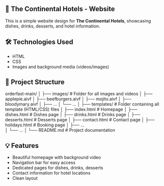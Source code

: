 ## 🏢 The Continental Hotels - Website

This is a simple website design for **The Continental Hotels**, showcasing dishes, drinks, desserts, and hotel information.

## 🛠 Technologies Used

- HTML
- CSS
- Images and background media (videos/images)

## 📁 Project Structure

orderfast-main/
│
├── images/                    # Folder for all images and videos
│   ├── applepie.aivf
│   ├── beefburgers.aivf
│   ├── mojito.aivf
│   ├── bloodymary.aivf
│   ├── ...
│   └── ...
│
├── templates/                 # Folder containing all template (HTML/CSS) files
│   ├── index.html             # Homepage
│   ├── dishes.html            # Dishes page
│   ├── drinks.html            # Drinks page
│   ├── desserts.html          # Desserts page
│   ├── contact.html           # Contact page
│   ├── holidays.html          # Booking page
│   ├── ...             
│   └── ...
│
└── README.md                  # Project documentation

## 💡 Features

- Beautiful homepage with background video
- Navigation bar for easy access
- Dedicated pages for dishes, drinks, desserts
- Contact information for hotel locations
- Clean layout